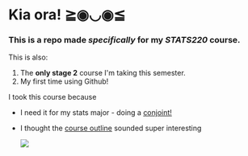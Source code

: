 # Kia ora! ≧◉◡◉≦

### This is a repo made *specifically* for my *STATS220* course. 

This is also:
1. The **only stage 2** course I'm taking this semester.
2. My first time using Github!

I took this course because
* I need it for my stats major - doing a [conjoint!](https://www.auckland.ac.nz/en/study/study-options/undergraduate-study-options/conjoint-programmes.html)
* I thought the [course outline](https://courseoutline.auckland.ac.nz/dco/course/STATS/220/1243) sounded super interesting

  ![](https://img.freepik.com/premium-vector/cartoon-drawing-cat-with-happy-face_444663-139.jpg)
